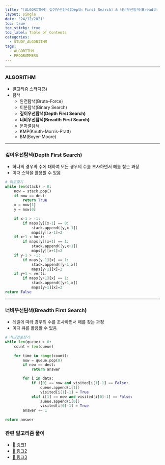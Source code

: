 ```yaml
---
title: "[ALGORITHM] 깊이우선탐색(Depth First Search) & 너비우선탐색(Breadth First Search)"
layout: single
date: '24/12/2021'
toc: true
toc_sticky: true
toc_label: Table of Contents
categories:
  - STUDY_ALGORITHM
tags:
  - ALGORITHM
  - PROGRAMMERS
---
```


---
### ALGORITHM
* 알고리즘 스터디(3)
* 탐색
    * 완전탐색(Brute-Force)
    * 이분탐색(Binary Search)
    * **깊이우선탐색(Depth First Search)**
    * **너비우선탐색(Breadth First Search)**
    * 문자열탐색
    * KMP(Knuth-Morris-Pratt)
    * BM(Boyer-Moore)

---

### 깊이우선탐색(Depth First Search)
* 하나의 경우의 수에 대하여 모든 경우의 수를 조사하면서 해를 찾는 과정
* 이때 스텍을 활용할 수 있음


```python
# 미로찾기
while len(stack) > 0:
    now = stack.pop()
    if now == dest:
        return True
    x = now[1]
    y = now[0]
    
    if x-1 > -1:
        if maps[y][x-1] == 0:
            stack.append([y,x-1])
            maps[y][x-1]=2
    if x+1 < hori:
        if maps[y][x+1] == 1:
            stack.append([y,x+1])
            maps[y][x+1]=2
    if y-1 > -1:
        if maps[y-1][x] == 1:
            stack.append([y-1,x])
            maps[y-1][x]=2
    if y+1 < verti:
        if maps[y+1][x] == 1:
            stack.append([y+1,x])
            maps[y+1][x]=2
return False
```

---

### 너비우선탐색(Breadth First Search)
* 레벨에 따라 경우의 수를 조사하면서 해를 찾는 과정
* 이때 큐를 활용할 수 있음


```python
# 최단경로찾기
while len(queue) > 0:
    count = len(queue)
    
    for time in range(count):
        now = queue.pop(0)
        if now == dest:
            return answer

        for i in data:
            if i[0] == now and visited[i[1]-1] == False:
                queue.append(i[1])
                visited[i[1]-1] = True
            elif i[1] == now and visited[i[0]-1] == False:
                aueue.append(i[0])
                visited[i[0]-1] = True
        answer += 1
        
return answer
```

### 관련 알고리즘 풀이
* [🔗 링크1](https://carl020958.github.io/boj/boj(2)/)
* [🔗 링크2](https://carl020958.github.io/boj/boj(3)/)
* [🔗 링크3](https://carl020958.github.io/programmers/programmers_coding_test(8)/#타켓-넘버)
